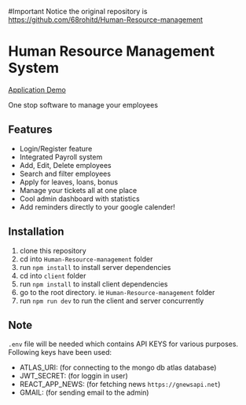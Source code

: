 #Important Notice
the original repository is 
https://github.com/68rohitd/Human-Resource-management

# Human Resource Management System 
[Application Demo](https://limitless-bastion-82171.herokuapp.com/#/)

One stop software to manage your employees

## Features

- Login/Register feature
- Integrated Payroll system
- Add, Edit, Delete employees
- Search and filter employees
- Apply for leaves, loans, bonus
- Manage your tickets all at one place
- Cool admin dashboard with statistics
- Add reminders directly to your google calender!

## Installation

1. clone this repository
2. cd into `Human-Resource-management` folder
3. run `npm install` to install server dependencies
4. cd into `client` folder
5. run `npm install` to install client dependencies
6. go to the root directory. ie `Human-Resource-management` folder
7. run `npm run dev` to run the client and server concurrently

## Note

`.env` file will be needed which contains API KEYS for various purposes. Following keys have been used:

- ATLAS_URI: (for connecting to the mongo db atlas database)
- JWT_SECRET: (for loggin in user)
- REACT_APP_NEWS: (for fetching news `https://gnewsapi.net`)
- GMAIL: (for sending email to the admin)
